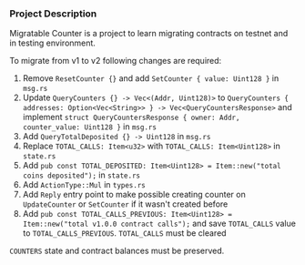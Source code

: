 ### Project Description

Migratable Counter is a project to learn migrating contracts on testnet and in testing environment.

To migrate from v1 to v2 following changes are required:
1. Remove `ResetCounter {}` and add `SetCounter { value: Uint128 }` in `msg.rs`
2. Update `QueryCounters {} -> Vec<(Addr, Uint128)>` to `QueryCounters { addresses: Option<Vec<String>> } -> Vec<QueryCountersResponse>` and implement `struct QueryCountersResponse { owner: Addr, counter_value: Uint128 }` in `msg.rs`
3. Add `QueryTotalDeposited {} -> Uint128` in `msg.rs`
4. Replace `TOTAL_CALLS: Item<u32>` with `TOTAL_CALLS: Item<Uint128>` in `state.rs`
5. Add `pub const TOTAL_DEPOSITED: Item<Uint128> = Item::new("total coins deposited");` in `state.rs`
6. Add `ActionType::Mul` in `types.rs`
7. Add `Reply` entry point to make possible creating counter on `UpdateCounter` or `SetCounter` if it wasn't created before
8. Add `pub const TOTAL_CALLS_PREVIOUS: Item<Uint128> = Item::new("total v1.0.0 contract calls");` and save `TOTAL_CALLS` value to `TOTAL_CALLS_PREVIOUS`. `TOTAL_CALLS` must be cleared

`COUNTERS` state and contract balances must be preserved.
